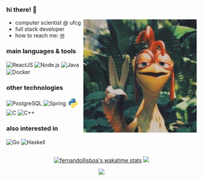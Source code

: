 ### hi there! 👋

<img align="right" alt="joão frango" src="assets/joaofrango.jpg" height="300px"/>

- computer scientist @ ufcg
- full stack developer
- how to reach me: [✉](mailto:fernando.costa@ccc.ufcg.edu.br)

### main languages & tools
<div>
<img align="center" title="ReactJS" alt="ReactJS" height="50" width="50" src="https://cdn.jsdelivr.net/gh/devicons/devicon/icons/react/react-original.svg" />
 <img align="center" title="Node.js" alt="Node.js" height="50" width="50" src="https://cdn.jsdelivr.net/gh/devicons/devicon/icons/nodejs/nodejs-original.svg" />
 <img align="center" title="Java" alt="Java" height="50" width="50" src="https://cdn.jsdelivr.net/gh/devicons/devicon/icons/java/java-original.svg" />
 <img align="center" title="Docker" alt="Docker" height="50" width="50" src="https://cdn.jsdelivr.net/gh/devicons/devicon/icons/docker/docker-original.svg" />
</div>

### other technologies
<div>
  <img  align="center" title="PostgreSQL" alt="PostgreSQL" height="30" width="30" src="https://cdn.jsdelivr.net/gh/devicons/devicon/icons/postgresql/postgresql-plain.svg" />
  <img align="center" title="Spring" alt="Spring" height="30" width="30" src="https://cdn.jsdelivr.net/gh/devicons/devicon/icons/spring/spring-original.svg" />
  <img align="center" title="Python" alt="Python" height="30" width="30" src="https://raw.githubusercontent.com/devicons/devicon/master/icons/python/python-original.svg">
  <img align="center" title="C" alt="C" height="30" width="30" src="https://cdn.jsdelivr.net/gh/devicons/devicon/icons/c/c-original.svg" />
  <img align="center" title="C++" alt="C++" height="30" width="30" src="https://cdn.jsdelivr.net/gh/devicons/devicon/icons/cplusplus/cplusplus-original.svg" />
</div>

### also interested in
<div>
  <img align="center" title="Go" alt="Go" height="30" width="30" src="https://cdn.jsdelivr.net/gh/devicons/devicon/icons/go/go-original.svg" />
  <img align="center" title="Haskell" alt="Haskell" height="30" width="30" src="https://cdn.jsdelivr.net/gh/devicons/devicon/icons/haskell/haskell-original.svg" />  
</div>

##

<div align="center">
  
  [![fernandollisboa's wakatime stats](https://github-readme-stats.vercel.app/api/wakatime?username=nandoe&langs_count=4&theme=gotham&hide=other&custom_title=Wakatime%20Weekly%20Status&range=last_7_days&border_radius=15px)](https://github.com/anuraghazra/github-readme-stats)
  <img width="268px" src="https://github-readme-stats.vercel.app/api/top-langs/?username=fernandollisboa&langs_count=8&theme=gotham&layout=compact&border_radius=15px" />
</div>
<div align="center">
  <img height="175px" src="https://github-readme-stats.vercel.app/api?username=fernandollisboa&hide=issues&show_icons=true&theme=gotham&border_radius=15px" />
</div>

